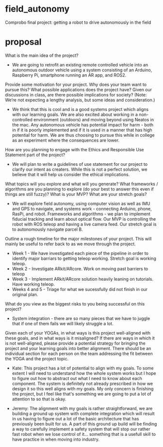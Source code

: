 # field_autonomy
Comprobo final project: getting a robot to drive autonomously in the field

# proposal
What is the main idea of the project?
* We are going to retrofit an existing remote controlled vehicle into an autonomous outdoor vehicle using a system consisting of an Arduino, Raspberry Pi, smartphone running an AR app, and ROS2.

Provide some motivation for your project. Why does your team want to pursue this? What possible applications does the project have? Given our discussions in class, are there possible implications for society? (Note: We’re not expecting a lengthy analysis, but some ideas and consideration.)
* We think that this is cool and is a good systems project which aligns with our learning goals. We are also excited about working in a non-controlled environment (outdoors) and moving beyond using Neatos in the mac. Any autonomous vehicle has potential impact for harm - both in if it is poorly implemented and if it is used in a manner that has high potential for harm. We are thus choosing to pursue this while in college as an experiment where the consequences are lower.

How are you planning to engage with the Ethics and Responsible Use Statement part of the project?
* We will plan to write a guidelines of use statement for our project to clarify our intent as creaters. While this is not a perfect solution, we believe that it will help us consider the ethical implications.

What topics will you explore and what will you generate? What frameworks / algorithms are you planning to explore (do your best to answer this even if things are still fuzzy)? What is your MVP? What are your stretch goals?
* We will explore field autonomy, using computer vision as well as IMU and GPS to navigate, and systems work - connecting Arduino, phone, RasPi, and robot. Frameworks and algorithms - we plan to implement fiducial tracking and learn about optical flow. Our MVP is controlling the robot with ROS teleop and having a live camera feed. Our stretch goal is to autonomously navigate parcel B. 

Outline a rough timeline for the major milestones of your project. This will mainly be useful to refer back to as we move through the project.
* Week 1 - We have investigated each piece of the pipeline in order to identify major barriars to getting teleop working. Stretch goal is working teleop.
* Week 2 - Investigate ARkit/ARcore. Work on moving past barriers to teleop
* Week 3 - Implement ARkit/ARcore solution heavily leaning on tutorials. Have working teleop.
* Weeks 4 and 5 - Triage for what we sucessfully did not finish in our original plan.

What do you view as the biggest risks to you being successful on this project?
* System integration - there are so many pieces that we have to juggle that if one of them fails we will likely struggle a lot.

Given each of your YOGAs, in what ways is this project well-aligned with these goals, and in what ways is it misaligned? If there are ways in which it is not well-aligned, please provide a potential strategy for bringing the project and your learning goals into better alignment. There should be an individual section for each person on the team addressing the fit between the YOGA and the project topic.

* Kate: This project has a lot of potential to align with my goals. To some extent I will need to understand how the whole system works but I hope to figure out how to abstract out what I need to know about each component. The system is definitely not already prescribed in how we design it so this well aligns with my goals. My only concern is finishing the project, but I feel like that's something we are going to put a lot of attention to so that is okay.

* Jeremy: The alignment with my goals is rather straightforward, we are building a ground up system with complete integration which will result in us having to figure out a lot of the basic architecture that has previously been built for us. A part of this ground up build will be finding a way to carefully implement a safety system that will stop our rather fast robot when we lose control of it... something that is a usefull skill to have practice in when moving into industry. 